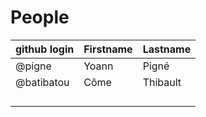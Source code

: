 # People


| github login | Firstname | Lastname |
| ------------ | --------- | -------- |
| @pigne       | Yoann     | Pigné    |
| @batibatou   | Côme      | Thibault |
|              |           |          |
|              |           |          |
|              |           |          |
|              |           |          |
